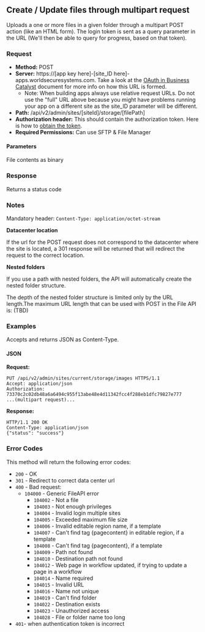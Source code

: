 ## Create / Update files through multipart request

Uploads a one or more files in a given folder through a multipart POST action (like an HTML form). The login token is sent as a query parameter in the URL (We'll then be able to query for progress, based on that token).

### Request

* **Method:** POST
* **Server:**  https://[app key here]-[site_ID here]-apps.worldsecuresystems.com. Take a look at the [OAuth in Business Catalyst](http://developers.businesscatalyst.com/developer-documentation/oauth-in-bc.html) document for more info on how this URL is formed.
  * Note: When building apps always use relative request URLs. Do not use the "full" URL above because you might have problems running your app on a different site as the site_ID parameter will be different.
* **Path:** /api/v2/admin/sites/[siteId]/storage/[filePath]
* **Authorization header:** This should contain the authorization token. Here is how to [obtain the token](http://developers.businesscatalyst.com/developer-documentation/oauth-in-bc.html).
* **Required Permissions:** Can use SFTP & File Manager

#### Parameters ####

File contents as binary

### Response

Returns a status code

### Notes

Mandatory header: `Content-Type: application/octet-stream`

**Datacenter location**

If the url for the POST request does not correspond to the datacenter where the site is located, a 301 response will be returned that will redirect the request to the correct location.

**Nested folders**

If you use a path with nested folders, the API will automatically create the nested folder structure.

The depth of the nested folder structure is limited only by the URL length.The maximum URL length that can be used with POST in the File API is: (TBD)


### Examples

Accepts and returns JSON as Content-Type.

#### JSON

**Request:**
~~~
PUT /api/v2/admin/sites/current/storage/images HTTPS/1.1
Accept: application/json
Authorization: 73370c2c02db48a6a6494c955f13abe48e4d11342fcc4f288eb1dfc79827e777
...(multipart request)...
~~~

**Response:**
~~~
HTTP/1.1 200 OK
Content-Type: application/json
{"status": "success"}
~~~

### Error Codes

This method will return the following error codes:

* `200` - OK
* `301` - Redirect to correct data center url
* `400` - Bad request:
  * `104000` - Generic FileAPI error
	* `104002` - Not a file
	* `104003` - Not enough privileges 
	* `104004` - Invalid login multiple sites 
	* `104005` - Exceeded maximum file size 
	* `104006` - Invalid editable region name, if a template 
	* `104007` - Can't find tag {pagecontent} in editable region, if a template 
	* `104008` - Can't find tag {pagecontent}, if a template 
	* `104009` - Path not found
	* `104010` - Destination path not found 
	* `104012` - Web page in workflow updated, if trying to update a page in a workflow 
	* `104014` - Name required
	* `104015` - Invalid URL 
	* `104016` - Name not unique 
	* `104019` - Can't find folder 
	* `104022` - Destination exists 
	* `104023` - Unauthorized access 
	* `104028` - File or folder name too long 
* `401`- when authentication token is incorrect
